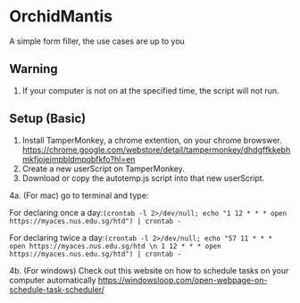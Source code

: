 # OrchidMantis
A simple form filler, the use cases are up to you

## Warning
1. If your computer is not on at the specified time, the script will not run.

## Setup (Basic)
1. Install TamperMonkey, a chrome extention, on your chrome browswer. https://chrome.google.com/webstore/detail/tampermonkey/dhdgffkkebhmkfjojejmpbldmpobfkfo?hl=en
2. Create a new userScript on TamperMonkey.
3. Download or copy the autotemp.js script into that new userScript.

4a. (For mac) go to terminal and type:  

For declaring once a day:```(crontab -l 2>/dev/null; echo "1 12 * * * open https://myaces.nus.edu.sg/htd") | crontab -```

For declaring twice a day:```(crontab -l 2>/dev/null; echo "57 11 * * * open https://myaces.nus.edu.sg/htd \n 1 12 * * * open https://myaces.nus.edu.sg/htd") | crontab -```

4b. (For windows) Check out this website on how to schedule tasks on your computer automatically https://windowsloop.com/open-webpage-on-schedule-task-scheduler/

